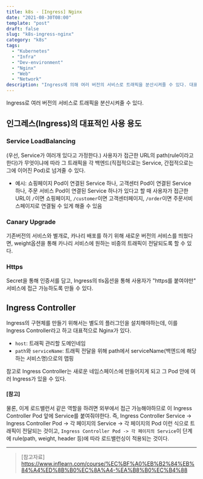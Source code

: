 ```yaml
---
title: k8s - [Ingress] Nginx
date: "2021-08-30T08:00"
template: "post"
draft: false
slug: "k8s-ingress-nginx"
category: "k8s"
tags:
  - "Kubernetes"
  - "Infra"
  - "Dev-environment"
  - "Nginx"
  - "Web"
  - "Network"
description: "Ingress에 의해 여러 버전의 서비스로 트래픽을 분산시켜줄 수 있다. 대표적 사용 용도로 Service LoadBalancing, Canary Upgrade, Https, Ingress Controller 등이 있다."
---
```


Ingress로 여러 버전의 서비스로 트래픽을 분산시켜줄 수 있다.

## 인그레스(Ingress)의 대표적인 사용 용도

### Service LoadBalancing

(우선, Service가 여러개 있다고 가정한다.)
사용자가 접근한 URL의 path(rule이라고 한다)가 무엇이냐에 따라 그 트래픽을 각 백엔드(직접적으로는 Service, 간접적으로는 그에 이어진 Pod)로 넘겨줄 수 있다.

- 예시: 쇼핑페이지 Pod이 연결된 Service 하나, 고객센터 Pod이 연결된 Service 하나, 주문 서비스 Pod이 연결된 Service 하나가 있다고 할 때 사용자가 접근한 URL이 `/`이면 쇼핑페이지, `/customer`이면 고객센터페이지, `/order`이면 주문서비스페이지로 연결될 수 있게 해줄 수 있음

### Canary Upgrade
기존버전의 서비스와 별개로, 카나리 배포를 하기 위해 새로운 버전의 서비스를 띄웠다면, weight옵션을 통해 카나리 서비스에 원하는 비중의 트래픽이 전달되도록 할 수 있다.

### Https
Secret을 통해 인증서를 담고, Ingress의 tls옵션을 통해 사용자가 "https를 붙여야만" 서비스에 접근 가능하도록 만들 수 있다.

## Ingress Controller
Ingress의 구현체를 만들기 위해서는 별도의 플러그인을 설치해야하는데, 이를 Ingress Controller라고 하고 대표적으로 Nginx가 있다.
- `host`: 트래픽 관리할 도메인네임
- `path`와 `serviceName`: 트래픽 전달을 위해 path에서 serviceName(백엔드에 해당하는 서비스명)으로의 맵핑

참고로 Ingress Controller는 새로운 네임스페이스에 만들어지게 되고 그 Pod 안에 여러 Ingress가 있을 수 있다.

#### [참고]
물론, 이게 로드밸런서 같은 역할을 하려면 외부에서 접근 가능해야하므로 이 Ingress Controller Pod 앞에 Service를 붙여줘야한다. 즉, Ingress Controller Service -> Ingress Controller Pod -> 각 페이지의 Service -> 각 페이지의 Pod 이런 식으로 트래픽이 전달되는 것이고, `Ingress Controller Pod -> 각 페이지의 Service`이 단계에 rule(path, weight, header 등)에 따라 로드밸런싱이 적용되는 것이다.

---

> [참고자료]  
> https://www.inflearn.com/course/%EC%BF%A0%EB%B2%84%EB%84%A4%ED%8B%B0%EC%8A%A4-%EA%B8%B0%EC%B4%88  
  